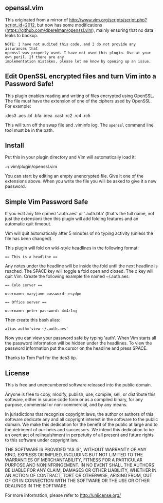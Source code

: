 
## openssl.vim
This originated from a mirror of
http://www.vim.org/scripts/script.php?script_id=2012, but now has some
modifications (https://github.com/dperelman/openssl.vim), mainly ensuring that
no data leaks to backup.

```
NOTE: I have not audited this code, and I do not provide any assurances that
openssl was properly used. I have not used this plugin. Use at your own peril. If there are any
implementation mistakes, please let me know by opening up an issue.
```

## Edit OpenSSL encrypted files and turn Vim into a Password Safe!

This plugin enables reading and writing of files encrypted using OpenSSL.
The file must have the extension of one of the ciphers used by OpenSSL. For
example:

   .des3 .aes .bf .bfa .idea .cast .rc2 .rc4 .rc5

This will turn off the swap file and .viminfo log. The `openssl` command
line tool must be in the path.

## Install

Put this in your plugin directory and Vim will automatically load it:

   ~/.vim/plugin/openssl.vim

You can start by editing an empty unencrypted file. Give it one of the
extensions above. When you write the file you will be asked to give it a new
password.

## Simple Vim Password Safe

If you edit any file named '.auth.aes' or '.auth.bfa' (that's the full name,
not just the extension) then this plugin will add folding features and an
automatic quit timeout.

Vim will quit automatically after 5 minutes of no typing activity (unless
the file has been changed).

This plugin will fold on wiki-style headlines in the following format:

    == This is a headline ==

Any notes under the headline will be inside the fold until the next headline
is reached. The SPACE key will toggle a fold open and closed. The q key will
quit Vim. Create the following example file named ~/.auth.aes:

    == Colo server ==

    username: maryjane password: esydpm

    == Office server ==

    username: peter password: 4m4z1ng

Then create this bash alias:

    alias auth='view ~/.auth.aes'

Now you can view your password safe by typing 'auth'. When Vim starts all
the password information will be hidden under the headlines. To view the
password information put the cursor on the headline and press SPACE.

Thanks to Tom Purl for the des3 tip.

## License
This is free and unencumbered software released into the public domain.

Anyone is free to copy, modify, publish, use, compile, sell, or
distribute this software, either in source code form or as a compiled
binary, for any purpose, commercial or non-commercial, and by any
means.

In jurisdictions that recognize copyright laws, the author or authors
of this software dedicate any and all copyright interest in the
software to the public domain. We make this dedication for the benefit
of the public at large and to the detriment of our heirs and
successors. We intend this dedication to be an overt act of
relinquishment in perpetuity of all present and future rights to this
software under copyright law.

THE SOFTWARE IS PROVIDED "AS IS", WITHOUT WARRANTY OF ANY KIND,
EXPRESS OR IMPLIED, INCLUDING BUT NOT LIMITED TO THE WARRANTIES OF
MERCHANTABILITY, FITNESS FOR A PARTICULAR PURPOSE AND NONINFRINGEMENT.
IN NO EVENT SHALL THE AUTHORS BE LIABLE FOR ANY CLAIM, DAMAGES OR
OTHER LIABILITY, WHETHER IN AN ACTION OF CONTRACT, TORT OR OTHERWISE,
ARISING FROM, OUT OF OR IN CONNECTION WITH THE SOFTWARE OR THE USE OR
OTHER DEALINGS IN THE SOFTWARE.

For more information, please refer to <http://unlicense.org/>
